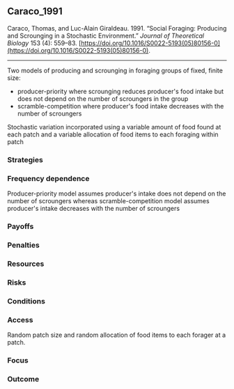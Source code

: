 ## Caraco_1991

Caraco, Thomas, and Luc-Alain Giraldeau. 1991. “Social Foraging: Producing and Scrounging in a Stochastic Environment.” _Journal of Theoretical Biology_ 153 (4): 559–83. [https://doi.org/10.1016/S0022-5193(05)80156-0](https://doi.org/10.1016/S0022-5193(05)80156-0).

---

Two models of producing and scrounging in foraging groups of fixed, finite size:

- producer-priority where scrounging reduces producer's food intake but does not depend on the number of scroungers in the group
- scramble-competition where producer's food intake decreases with the number of scroungers

Stochastic variation incorporated using a variable amount of food found at each patch and a variable allocation of food items to each foraging within patch

### Strategies

### Frequency dependence
Producer-priority model assumes producer's intake does not depend on the number of scroungers whereas scramble-competition model assumes producer's intake decreases with the number of scroungers

### Payoffs

### Penalties

### Resources

### Risks

### Conditions

### Access
Random patch size and random allocation of food items to each forager at a patch. 



### Focus

### Outcome

